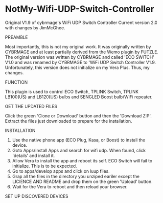 # NotMy-Wifi-UDP-Switch-Controller
Original V1.9 of cybrmage's WiFi UDP Switch Controller
Current version 2.0 with changes by JimMcGhee.

PREAMBLE

Most importantly, this is not my original work.  It was originally written by CYBRMAGE and at least partially derived from the Wemo plugin by FUTZLE.
The original version was written by CYBRMAGE and called 'ECO SWITCH' V1.0 and was renamed by CYBRMAGE to 'WiFi UDP Switch Controller V1.9.
Unfortunately, this version does not initialize on my Vera Plus.  Thus, my changes.

FUNCTION

This plugin is used to control ECO Switch, TPLINK Switch, TPLINK LB100(US) and LB120(US) bulbs and SENGLED Boost bulb/WiFi repeater.

GET THE UPDATED FILES

Click the green 'Clone or Download' button and then the 'Download ZIP'.
Extract the files just downloaded to prepare for the installation.

INSTALLATION

1. Use the native phone app (ECO Plug, Kasa, or Boost) to install the device.
2. Goto Apps/Install Apps and search for wifi udp.  When found, click 'details' and install it.
3. Allow Vera to install the app and reboot its self.  ECO Switch will fail to initialize.  This is to be expected.
4. Go to apps/develop apps and click on luup files.
5. Grap all the files in the directory you unziped eariler except the LICIENCE AND README and drop them on the green 'Upload' button.
6. Wait for the Vera to reboot and then reload your browser.

SET UP DISCOVERED DEVICES
